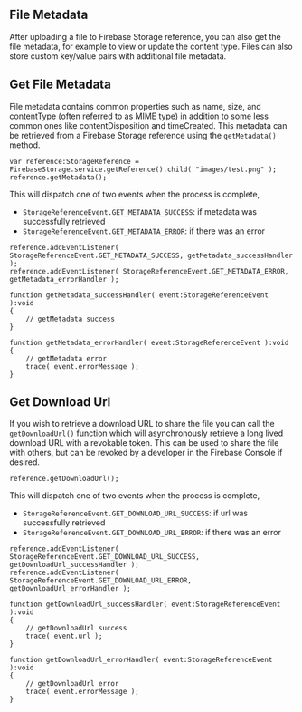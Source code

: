 
## File Metadata

After uploading a file to Firebase Storage reference, you can also get the file metadata, for example to view or update the content type. Files can also store custom key/value pairs with additional file metadata.


## Get File Metadata

File metadata contains common properties such as name, size, and contentType (often referred to as MIME type) in addition to some less common ones like contentDisposition and timeCreated. This metadata can be retrieved from a Firebase Storage reference using the `getMetadata()` method.


```as3
var reference:StorageReference = FirebaseStorage.service.getReference().child( "images/test.png" );
reference.getMetadata();
```

This will dispatch one of two events when the process is complete,

- `StorageReferenceEvent.GET_METADATA_SUCCESS`: if metadata was successfully retrieved
- `StorageReferenceEvent.GET_METADATA_ERROR`: if there was an error

```as3
reference.addEventListener( StorageReferenceEvent.GET_METADATA_SUCCESS, getMetadata_successHandler );
reference.addEventListener( StorageReferenceEvent.GET_METADATA_ERROR, getMetadata_errorHandler );
```

```as3
function getMetadata_successHandler( event:StorageReferenceEvent ):void 
{
	// getMetadata success
}

function getMetadata_errorHandler( event:StorageReferenceEvent ):void 
{
	// getMetadata error
	trace( event.errorMessage );
}
```


## Get Download Url

If you wish to retrieve a download URL to share the file you can call the `getDownloadUrl()` function which will asynchronously retrieve a long lived download URL with a revokable token. This can be used to share the file with others, but can be revoked by a developer in the Firebase Console if desired.

```as3
reference.getDownloadUrl();
```

This will dispatch one of two events when the process is complete,

- `StorageReferenceEvent.GET_DOWNLOAD_URL_SUCCESS`: if url was successfully retrieved
- `StorageReferenceEvent.GET_DOWNLOAD_URL_ERROR`: if there was an error

```as3
reference.addEventListener( StorageReferenceEvent.GET_DOWNLOAD_URL_SUCCESS, getDownloadUrl_successHandler );
reference.addEventListener( StorageReferenceEvent.GET_DOWNLOAD_URL_ERROR, getDownloadUrl_errorHandler );
```

```as3
function getDownloadUrl_successHandler( event:StorageReferenceEvent ):void 
{
	// getDownloadUrl success
	trace( event.url );
}

function getDownloadUrl_errorHandler( event:StorageReferenceEvent ):void 
{
	// getDownloadUrl error
	trace( event.errorMessage );
}
```

